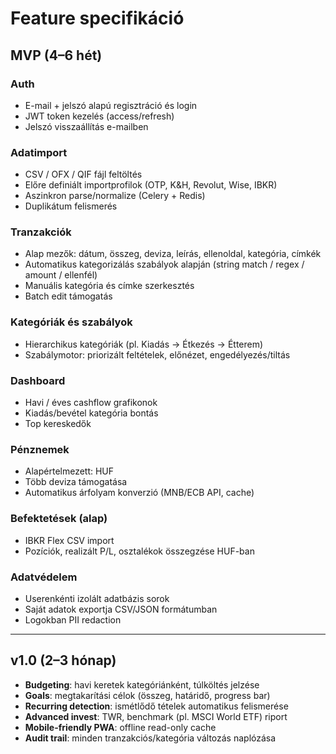 # Feature specifikáció

## MVP (4–6 hét)
### Auth
- E-mail + jelszó alapú regisztráció és login
- JWT token kezelés (access/refresh)
- Jelszó visszaállítás e-mailben

### Adatimport
- CSV / OFX / QIF fájl feltöltés
- Előre definiált importprofilok (OTP, K&H, Revolut, Wise, IBKR)
- Aszinkron parse/normalize (Celery + Redis)
- Duplikátum felismerés

### Tranzakciók
- Alap mezők: dátum, összeg, deviza, leírás, ellenoldal, kategória, címkék
- Automatikus kategorizálás szabályok alapján (string match / regex / amount / ellenfél)
- Manuális kategória és címke szerkesztés
- Batch edit támogatás

### Kategóriák és szabályok
- Hierarchikus kategóriák (pl. Kiadás → Étkezés → Étterem)
- Szabálymotor: priorizált feltételek, előnézet, engedélyezés/tiltás

### Dashboard
- Havi / éves cashflow grafikonok
- Kiadás/bevétel kategória bontás
- Top kereskedők

### Pénznemek
- Alapértelmezett: HUF
- Több deviza támogatása
- Automatikus árfolyam konverzió (MNB/ECB API, cache)

### Befektetések (alap)
- IBKR Flex CSV import
- Pozíciók, realizált P/L, osztalékok összegzése HUF-ban

### Adatvédelem
- Userenkénti izolált adatbázis sorok
- Saját adatok exportja CSV/JSON formátumban
- Logokban PII redaction

---

## v1.0 (2–3 hónap)
- **Budgeting**: havi keretek kategóriánként, túlköltés jelzése
- **Goals**: megtakarítási célok (összeg, határidő, progress bar)
- **Recurring detection**: ismétlődő tételek automatikus felismerése
- **Advanced invest**: TWR, benchmark (pl. MSCI World ETF) riport
- **Mobile-friendly PWA**: offline read-only cache
- **Audit trail**: minden tranzakciós/kategória változás naplózása
